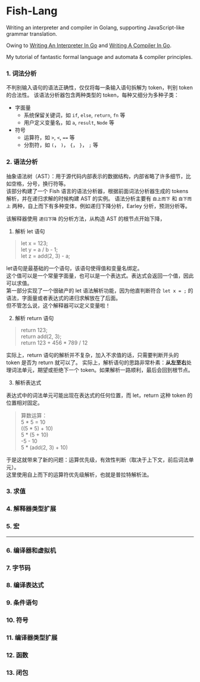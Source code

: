 # Fish-Lang
Writing an interpreter and compiler in Golang, supporting JavaScript-like grammar translation.

Owing to <a href="https://interpreterbook.com/">Writing An Interpreter In Go</a> and <a href="https://compilerbook.com/">Writing A Compiler In Go</a>.

My tutorial of fantastic formal language and automata & compiler principles.

### 1. 词法分析
不判别输入语句的语法正确性，仅仅将每一条输入语句拆解为 token，判别 token 的合法性。
该语法分析器包含两种类型的 token，每种又细分为多种子类：
* 字面量
  * 系统保留关键词，如 `if`, `else`, `return`, `fn` 等
  * 用户定义变量名，如 `a`, `result`, `Node` 等
* 符号
  * 运算符，如 `>`, `<`, `==` 等
  * 分割符，如 `(`， `)`， `{`， `}`， `;` 等



### 2. 语法分析
抽象语法树（AST）：用于源代码内部表示的数据结构，内部省略了许多细节，比如空格，分号，换行符等。\
该部分构建了一个 Fish 语言的语法分析器，根据前面词法分析器生成的 tokens 解析，并在递归求解的时候构建 AST 的实例。
语法分析主要有 `自上而下` 和 `自下而上` 两种，自上而下有多种变体，例如递归下降分析，Earley 分析，预测分析等。

该解释器使用 `递归下降` 的分析方法，从构造 AST 的根节点开始下降，
1. 解析 let 语句 
> let x = 123;\
> let y = a / b - 1;\
> let z = add(2, 3) - a;

let语句是最基础的一个语句，该语句使得值和变量名绑定。\
这个值可以是一个常量字面量，也可以是一个表达式。表达式会返回一个值，因此可以求值。\
第一部分实现了一个很破产的 let 语法解析功能，因为他直判断符合 `let x = ;` 的语法，字面量或者表达式的递归求解放在了后面。\
但不管怎么说，这个解释器可以定义变量啦！

2. 解析 return 语句 
> return 123;\
> return add(2, 3);\
> return 123 + 456 * 789 / 12

实际上，return 语句的解析并不复杂，加入不求值的话，只需要判断开头的 token 是否为 return 就可以了。
实际上，解析语句的思路非常朴素：**从左至右**处理词法单元，期望或拒绝下一个 token。如果解析一路顺利，最后会回到根节点。

3. 解析表达式

表达式中的词法单元可能出现在表达式的任何位置，而 let，return 这种 token 的位置相对固定。
> 算数运算：\
> 5 * 5 = 10\
> ((5 * 5) + 10)\
> 5 * (5 + 10)\
> -5 - 10\
> 5 * (add(2, 3) + 10)

于是这就带来了新的问题：运算优先级，有效性判断（取决于上下文，前后词法单元）。\
这里使用自上而下的运算符优先级解析，也就是普拉特解析法。




### 3. 求值

### 4. 解释器类型扩展

### 5. 宏
---
### 6. 编译器和虚拟机

### 7. 字节码

### 8. 编译表达式

### 9. 条件语句

### 10. 符号

### 11. 编译器类型扩展

### 12. 函数

### 13. 闭包
